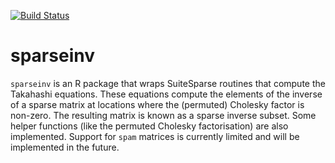 [![Build Status](https://travis-ci.org/andrewzm/sparseinv.svg)](https://travis-ci.org/andrewzm/sparseinv)

# sparseinv

`sparseinv` is an R package that wraps SuiteSparse routines that compute the Takahashi equations. These equations compute the elements of the inverse of a sparse matrix at locations where the (permuted) Cholesky factor is non-zero. The resulting matrix is known as a sparse inverse subset. Some helper functions (like the permuted Cholesky factorisation)   are also implemented. Support for `spam` matrices is currently limited and will be implemented in the future.